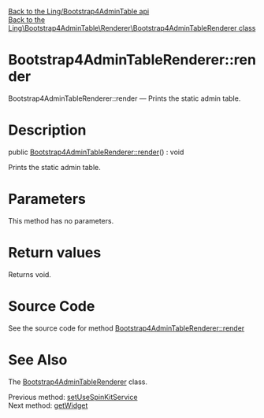 [Back to the Ling/Bootstrap4AdminTable api](https://github.com/lingtalfi/Bootstrap4AdminTable/blob/master/doc/api/Ling/Bootstrap4AdminTable.md)<br>
[Back to the Ling\Bootstrap4AdminTable\Renderer\Bootstrap4AdminTableRenderer class](https://github.com/lingtalfi/Bootstrap4AdminTable/blob/master/doc/api/Ling/Bootstrap4AdminTable/Renderer/Bootstrap4AdminTableRenderer.md)


Bootstrap4AdminTableRenderer::render
================



Bootstrap4AdminTableRenderer::render — Prints the static admin table.




Description
================


public [Bootstrap4AdminTableRenderer::render](https://github.com/lingtalfi/Bootstrap4AdminTable/blob/master/doc/api/Ling/Bootstrap4AdminTable/Renderer/Bootstrap4AdminTableRenderer/render.md)() : void




Prints the static admin table.




Parameters
================

This method has no parameters.


Return values
================

Returns void.








Source Code
===========
See the source code for method [Bootstrap4AdminTableRenderer::render](https://github.com/lingtalfi/Bootstrap4AdminTable/blob/master/Renderer/Bootstrap4AdminTableRenderer.php#L88-L266)


See Also
================

The [Bootstrap4AdminTableRenderer](https://github.com/lingtalfi/Bootstrap4AdminTable/blob/master/doc/api/Ling/Bootstrap4AdminTable/Renderer/Bootstrap4AdminTableRenderer.md) class.

Previous method: [setUseSpinKitService](https://github.com/lingtalfi/Bootstrap4AdminTable/blob/master/doc/api/Ling/Bootstrap4AdminTable/Renderer/Bootstrap4AdminTableRenderer/setUseSpinKitService.md)<br>Next method: [getWidget](https://github.com/lingtalfi/Bootstrap4AdminTable/blob/master/doc/api/Ling/Bootstrap4AdminTable/Renderer/Bootstrap4AdminTableRenderer/getWidget.md)<br>

